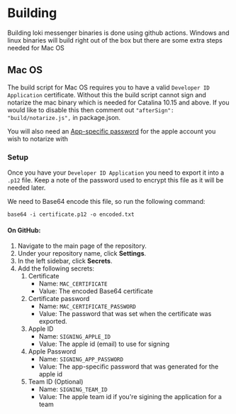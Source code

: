 # Building

Building loki messenger binaries is done using github actions. Windows and linux binaries will build right out of the box but there are some extra steps needed for Mac OS

## Mac OS

The build script for Mac OS requires you to have a valid `Developer ID Application` certificate. Without this the build script cannot sign and notarize the mac binary which is needed for Catalina 10.15 and above.
If you would like to disable this then comment out `"afterSign": "build/notarize.js",` in package.json.

You will also need an [App-specific password](https://support.apple.com/en-al/HT204397) for the apple account you wish to notarize with

### Setup

Once you have your `Developer ID Application` you need to export it into a `.p12` file. Keep a note of the password used to encrypt this file as it will be needed later.

We need to Base64 encode this file, so run the following command:

```
base64 -i certificate.p12 -o encoded.txt
```

#### On GitHub:

1.  Navigate to the main page of the repository.
2.  Under your repository name, click **Settings**.
3.  In the left sidebar, click **Secrets**.
4.  Add the following secrets:
    1.  Certificate
        * Name: `MAC_CERTIFICATE`
        * Value: The encoded Base64 certificate
    2.  Certificate password
        * Name: `MAC_CERTIFICATE_PASSWORD`
        * Value: The password that was set when the certificate was exported.
    3.  Apple ID
        * Name: `SIGNING_APPLE_ID`
        * Value: The apple id (email) to use for signing
    4.  Apple Password
        * Name: `SIGNING_APP_PASSWORD`
        * Value: The app-specific password that was generated for the apple id
    5.  Team ID (Optional)
        * Name: `SIGNING_TEAM_ID`
        * Value: The apple team id if you're sigining the application for a team
